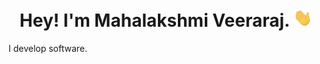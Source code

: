 <h1 align="center">Hey! I'm Mahalakshmi Veeraraj. <img src="hey.gif" width="30px">
</h1>
<p>I develop software.</p>

